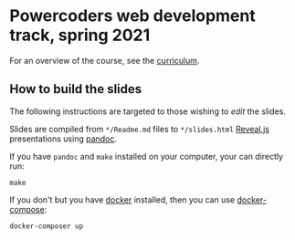 # Powercoders web development track, spring 2021

For an overview of the course, see the [curriculum](./).

## How to build the slides

The following instructions are targeted to those wishing to _edit_ the slides.

Slides are compiled from `*/Readme.md` files to `*/slides.html` [Reveal.js](https://revealjs.com/) presentations using [pandoc](https://pandoc.org/).

If you have `pandoc` and `make` installed on your computer, your can directly run:

```
make
```

If you don't but you have [docker](https://www.docker.com/) installed, then you can use [docker-compose](https://docs.docker.com/compose/):

```
docker-composer up
```

